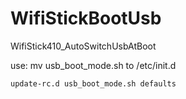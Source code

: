 # WifiStickBootUsb
WifiStick410_AutoSwitchUsbAtBoot

use:
mv usb_boot_mode.sh to /etc/init.d
```
update-rc.d usb_boot_mode.sh defaults
```
